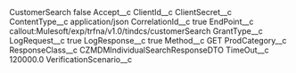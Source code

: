 <?xml version="1.0" encoding="UTF-8"?>
<CustomMetadata xmlns="http://soap.sforce.com/2006/04/metadata" xmlns:xsi="http://www.w3.org/2001/XMLSchema-instance" xmlns:xsd="http://www.w3.org/2001/XMLSchema">
    <label>CustomerSearch</label>
    <protected>false</protected>
    <values>
        <field>Accept__c</field>
        <value xsi:nil="true"/>
    </values>
    <values>
        <field>ClientId__c</field>
        <value xsi:nil="true"/>
    </values>
    <values>
        <field>ClientSecret__c</field>
        <value xsi:nil="true"/>
    </values>
    <values>
        <field>ContentType__c</field>
        <value xsi:type="xsd:string">application/json</value>
    </values>
    <values>
        <field>CorrelationId__c</field>
        <value xsi:type="xsd:boolean">true</value>
    </values>
    <values>
        <field>EndPoint__c</field>
        <value xsi:type="xsd:string">callout:Mulesoft/exp/trfna/v1.0/tindcs/customerSearch</value>
    </values>
    <values>
        <field>GrantType__c</field>
        <value xsi:nil="true"/>
    </values>
    <values>
        <field>LogRequest__c</field>
        <value xsi:type="xsd:boolean">true</value>
    </values>
    <values>
        <field>LogResponse__c</field>
        <value xsi:type="xsd:boolean">true</value>
    </values>
    <values>
        <field>Method__c</field>
        <value xsi:type="xsd:string">GET</value>
    </values>
    <values>
        <field>ProdCategory__c</field>
        <value xsi:nil="true"/>
    </values>
    <values>
        <field>ResponseClass__c</field>
        <value xsi:type="xsd:string">CZMDMIndividualSearchResponseDTO</value>
    </values>
    <values>
        <field>TimeOut__c</field>
        <value xsi:type="xsd:double">120000.0</value>
    </values>
    <values>
        <field>VerificationScenario__c</field>
        <value xsi:nil="true"/>
    </values>
</CustomMetadata>
